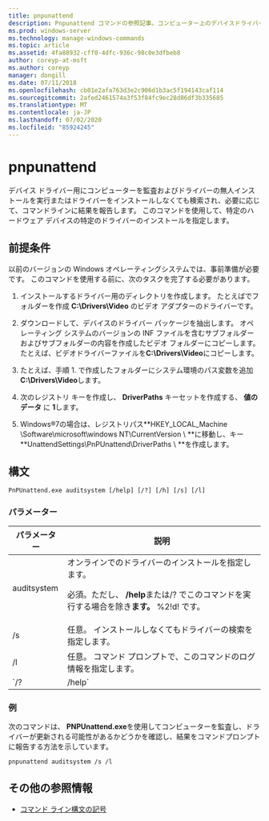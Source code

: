 ```yaml
---
title: pnpunattend
description: Pnpunattend コマンドの参照記事。コンピューター上のデバイスドライバーを監査するだけでなく、サイレントドライバインストールも実行します。
ms.prod: windows-server
ms.technology: manage-windows-commands
ms.topic: article
ms.assetid: 4fa88932-cff0-4dfc-936c-98c0e3dfbeb8
author: coreyp-at-msft
ms.author: coreyp
manager: dongill
ms.date: 07/11/2018
ms.openlocfilehash: cb01e2afa763d3e2c906d1b3ac5f194143caf114
ms.sourcegitcommit: 2afed2461574a3f53f84fc9ec28d86df3b335685
ms.translationtype: MT
ms.contentlocale: ja-JP
ms.lasthandoff: 07/02/2020
ms.locfileid: "85924245"
---
```

# <a name="pnpunattend"></a>pnpunattend

デバイス ドライバー用にコンピューターを監査およびドライバーの無人インストールを実行またはドライバーをインストールしなくても検索され、必要に応じて、コマンドラインに結果を報告します。 このコマンドを使用して、特定のハードウェア デバイスの特定のドライバーのインストールを指定します。

## <a name="prerequisites"></a>前提条件

以前のバージョンの Windows オペレーティングシステムでは、事前準備が必要です。 このコマンドを使用する前に、次のタスクを完了する必要があります。

1. インストールするドライバー用のディレクトリを作成します。 たとえばでフォルダーを作成 **C:\Drivers\Video** のビデオ アダプターのドライバーです。

2. ダウンロードして、デバイスのドライバー パッケージを抽出します。 オペレーティング システムのバージョンの INF ファイルを含むサブフォルダーおよびサブフォルダーの内容を作成したビデオ フォルダーにコピーします。 たとえば、ビデオドライバーファイルを**C:\Drivers\Video**にコピーします。

3. たとえば、手順 1. で作成したフォルダーにシステム環境のパス変数を追加 **C:\Drivers\Video**します。

4. 次のレジストリ キーを作成し、 **DriverPaths** キーセットを作成する、 **値のデータ** に **1**します。

5. Windows®7の場合は、レジストリパス**HKEY_LOCAL_Machine \Software\microsoft\windows NT\CurrentVersion \\ **に移動し、キー **UnattendSettings\PnPUnattend\DriverPaths \\ **を作成します。

## <a name="syntax"></a>構文

```
PnPUnattend.exe auditsystem [/help] [/?] [/h] [/s] [/l]
```

### <a name="parameters"></a>パラメーター

| パラメーター | 説明 |
|--|--|
| auditsystem | オンラインでのドライバーのインストールを指定します。<p>必須。ただし、 **/help**または/? でこのコマンドを実行する場合を除き**ます。** %2!d! です。 |
| /s | 任意。 インストールしなくてもドライバーの検索を指定します。 |
| /l | 任意。 コマンド プロンプトで、このコマンドのログ情報を指定します。 |
| `/? | /help` | 任意。 コマンド プロンプトで次のコマンドのヘルプを表示します。 |

### <a name="examples"></a>例

次のコマンドは、 **PNPUnattend.exe**を使用してコンピューターを監査し、ドライバーが更新される可能性があるかどうかを確認し、結果をコマンドプロンプトに報告する方法を示しています。

```
pnpunattend auditsystem /s /l
```

## <a name="additional-references"></a>その他の参照情報

- [コマンド ライン構文の記号](command-line-syntax-key.md)

